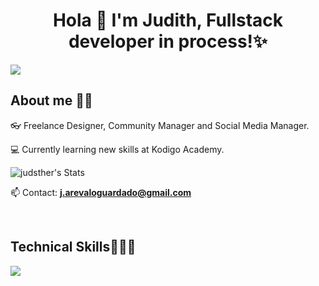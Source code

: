 

<!--
**judsther/judsther** is a ✨ _special_ ✨ repository because its `README.md` (this file) appears on your GitHub profile.

Here are some ideas to get you started:

- 🔭 I’m currently working on ...
- 🌱 I’m currently learning ...
- 👯 I’m looking to collaborate on ...
- 🤔 I’m looking for help with ...
- 💬 Ask me about ...
- 📫 How to reach me: ...
- 😄 Pronouns: ...
- ⚡ Fun fact: ...
-->

<h1 align="center">Hola 👋  I'm Judith, Fullstack developer in process!✨ </h1> 

<!--horizontal divider(gradiant)-->
<img src="https://user-images.githubusercontent.com/73097560/115834477-dbab4500-a447-11eb-908a-139a6edaec5c.gif">


<h2>About me 👩🏻</h2>
<!--Intro start-->

<p align="left">

👓 Freelance Designer, Community Manager and Social Media Manager. 

💻 Currently learning new skills at Kodigo Academy.

![judsther's Stats](https://github-readme-stats.vercel.app/api?username=judsther&theme=tokyonight&show_icons=true&hide_border=true&count_private=true)



📫 Contact: **j.arevaloguardado@gmail.com**
<!--Intro end-->
  </p>
<br>


<h2 >Technical Skills👨🏻‍💻</h2>
<!--tech stack icons-->
<p align="left">
  <a href="https://skillicons.dev">
    <img src="https://skillicons.dev/icons?i=css,html,js,git,github,ai,ps&perline=12" />
  </a>
</p>
<br>


